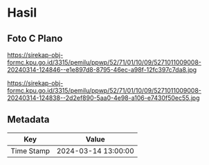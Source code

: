# Hasil

## Foto C Plano

https://sirekap-obj-formc.kpu.go.id/3315/pemilu/ppwp/52/71/01/10/09/5271011009008-20240314-124846--e1e897d8-8795-46ec-a98f-12fc397c7da8.jpg

https://sirekap-obj-formc.kpu.go.id/3315/pemilu/ppwp/52/71/01/10/09/5271011009008-20240314-124838--2d2ef890-5aa0-4e98-a106-e7430f50ec55.jpg


## Metadata

| Key        | Value               |
| ---------- | ------------------- |
| Time Stamp | 2024-03-14 13:00:00 |




